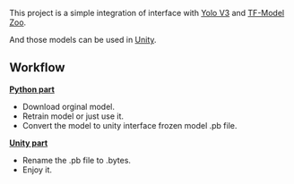 This project is a simple integration of interface with [Yolo V3](https://pjreddie.com/darknet/yolo/) and [TF-Model Zoo](https://github.com/tensorflow/models/blob/master/research/object_detection/g3doc/detection_model_zoo.md).

And those models can be used in [Unity](https://unity3d.com/).


## Workflow

**[Python part](https://github.com/plasticanne/unity-object-detection-zoo/tree/master/python)**
- Download orginal model.
- Retrain model or just use it.
- Convert the model to unity interface frozen model .pb file. 


**[Unity part](https://github.com/plasticanne/unity-object-detection-zoo/tree/master/unity/object%20detection)**
- Rename the .pb file to .bytes.
- Enjoy it.